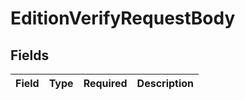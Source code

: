 # EditionVerifyRequestBody


## Fields

| Field       | Type        | Required    | Description |
| ----------- | ----------- | ----------- | ----------- |